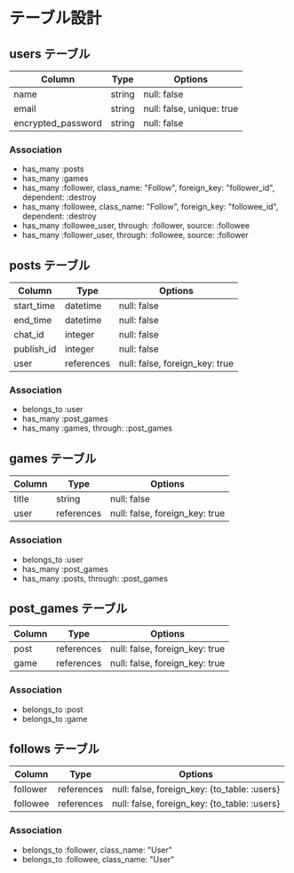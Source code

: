# テーブル設計
## users テーブル

| Column              | Type   | Options                   |
| ------------------- | ------ | ------------------------- |
| name                | string | null: false               |
| email               | string | null: false, unique: true |
| encrypted_password  | string | null: false               |

### Association

- has_many :posts
- has_many :games
- has_many :follower, class_name: "Follow", foreign_key: "follower_id", dependent: :destroy
- has_many :followee, class_name: "Follow", foreign_key: "followee_id", dependent: :destroy
- has_many :followee_user, through: :follower, source: :followee
- has_many :follower_user, through: :followee, source: :follower

## posts テーブル

| Column     | Type       | Options                        |
| ---------- | ---------- | ------------------------------ |
| start_time | datetime   | null: false                    |
| end_time   | datetime   | null: false                    |
| chat_id    | integer    | null: false                    |
| publish_id | integer    | null: false                    |
| user       | references | null: false, foreign_key: true |

### Association

- belongs_to :user
- has_many :post_games
- has_many :games, through: :post_games

## games テーブル

| Column | Type       | Options                        |
| ------ | ---------- | ------------------------------ |
| title  | string     | null: false                    |
| user   | references | null: false, foreign_key: true |

### Association

- belongs_to :user
- has_many :post_games
- has_many :posts, through: :post_games

## post_games テーブル

| Column | Type       | Options                        |
| ------ | ---------- | ------------------------------ |
| post   | references | null: false, foreign_key: true |
| game   | references | null: false, foreign_key: true |

### Association

- belongs_to :post
- belongs_to :game

## follows テーブル

| Column   | Type       | Options                                      |
| -------- | ---------- | -------------------------------------------- |
| follower | references | null: false, foreign_key: {to_table: :users} |
| followee | references | null: false, foreign_key: {to_table: :users} |

### Association

- belongs_to :follower, class_name: "User"
- belongs_to :followee, class_name: "User"

